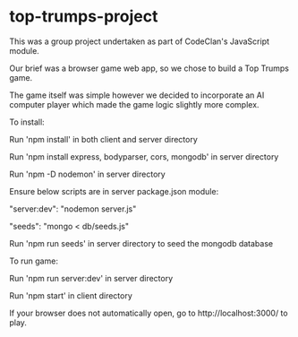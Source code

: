 # top-trumps-project



This was a group project undertaken as part of CodeClan's JavaScript module.

Our brief was a browser game web app, so we chose to build a Top Trumps game. 

The game itself was simple however we decided to incorporate an AI computer player which made the game logic slightly more complex. 



To install: 

Run 'npm install' in both client and server directory

Run 'npm install express, bodyparser, cors, mongodb' in server directory

Run 'npm -D nodemon' in server directory



Ensure below scripts are in server package.json module:

"server:dev": "nodemon server.js"

"seeds": "mongo < db/seeds.js"


Run 'npm run seeds' in server directory to seed the mongodb database



To run game: 

Run 'npm run server:dev' in server directory 

Run 'npm start' in client directory



If your browser does not automatically open, go to http://localhost:3000/ to play.
